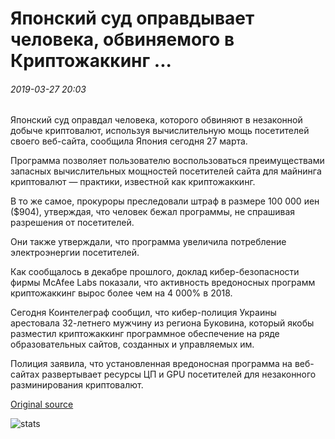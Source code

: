 # Японский суд оправдывает человека, обвиняемого в Криптожаккинг ...

###### 2019-03-27 20:03

Японский суд оправдал человека, которого обвиняют в незаконной добыче криптовалют, используя вычислительную мощь посетителей своего веб-сайта, сообщила Япония сегодня 27 марта.

Программа позволяет пользователю воспользоваться преимуществами запасных вычислительных мощностей посетителей сайта для майнинга криптовалют — практики, известной как криптожаккинг.

В то же самое, прокуроры преследовали штраф в размере 100 000 иен ($904), утверждая, что человек бежал программы, не спрашивая разрешения от посетителей.

Они также утверждали, что программа увеличила потребление электроэнергии посетителей.

Как сообщалось в декабре прошлого, доклад кибер-безопасности фирмы McAfee Labs показали, что активность вредоносных программ криптожаккинг вырос более чем на 4 000% в 2018.

Сегодня Коинтелеграф сообщил, что кибер-полиция Украины арестовала 32-летнего мужчину из региона Буковина, который якобы разместил криптожаккинг программное обеспечение на ряде образовательных сайтов, созданных и управляемых им.

Полиция заявила, что установленная вредоносная программа на веб-сайтах развертывает ресурсы ЦП и GPU посетителей для незаконного разминирования криптовалют.

[Original source](https://cointelegraph.com/news/japanese-court-acquits-man-accused-of-cryptojacking)

![stats](https://c.statcounter.com/11760860/0/a89fa40b/1/ "stats")